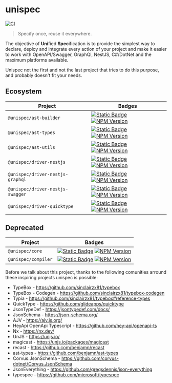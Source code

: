 # unispec

[![CI](https://github.com/guesant/unispec/actions/workflows/ci.yml/badge.svg)](https://github.com/guesant/unispec/actions/workflows/ci.yml)

> Specify once, reuse it everywhere.

The objective of **Uni**fied **Spec**ification is to provide the simplest way to declare, deploy and integrate every action of your project and make it easier to work with OpenAPI/Swagger, GraphQl, NestJS, C#/DotNet and the maximum platforms available.

Unispec not the first and not the last project that tries to do this purpose, and probably doesn't fit your needs.

## Ecosystem

| Project                          | Badges                                                                                                                                                                                                                                                                                                                                                                                                   |
| -------------------------------- | -------------------------------------------------------------------------------------------------------------------------------------------------------------------------------------------------------------------------------------------------------------------------------------------------------------------------------------------------------------------------------------------------------- |
| `@unispec/ast-builder`           | [![Static Badge](https://img.shields.io/badge/Source_Code-GitHub-blue?style=flat&logo=git)](https://github.com/guesant/unispec/tree/next/packages/ast/integrations/npm/builder) [![NPM Version](https://img.shields.io/npm/v/%40unispec%2Fast-builder?link=https%3A%2F%2Fwww.npmjs.com%2Fpackage%2F%40unispec%2Fast-builder)](https://www.npmjs.com/package/@unispec/ast-builder)                        |
| `@unispec/ast-types`             | [![Static Badge](https://img.shields.io/badge/Source_Code-GitHub-blue?style=flat&logo=git)](https://github.com/guesant/unispec/tree/next/packages/ast/integrations/npm/types) [![NPM Version](https://img.shields.io/npm/v/%40unispec%2Fast-types?link=https%3A%2F%2Fwww.npmjs.com%2Fpackage%2F%40unispec%2Fast-types)](https://www.npmjs.com/package/@unispec/ast-types)                                |
| `@unispec/ast-utils`             | [![Static Badge](https://img.shields.io/badge/Source_Code-GitHub-blue?style=flat&logo=git)](https://github.com/guesant/unispec/tree/next/packages/ast/integrations/npm/utils) [![NPM Version](https://img.shields.io/npm/v/%40unispec%2Fast-utils?link=https%3A%2F%2Fwww.npmjs.com%2Fpackage%2F%40unispec%2Fast-utils)](https://www.npmjs.com/package/@unispec/ast-utils)                                |
| `@unispec/driver-nestjs`         | [![Static Badge](https://img.shields.io/badge/Source_Code-GitHub-blue?style=flat&logo=git)](https://github.com/guesant/unispec/tree/next/packages/driver-nestjs) [![NPM Version](https://img.shields.io/npm/v/%40unispec%2Fdriver-nestjs?link=https%3A%2F%2Fwww.npmjs.com%2Fpackage%2F%40unispec%2Fdriver-nestjs)](https://www.npmjs.com/package/@unispec/driver-nestjs)                                 |
| `@unispec/driver-nestjs-graphql` | [![Static Badge](https://img.shields.io/badge/Source_Code-GitHub-blue?style=flat&logo=git)](https://github.com/guesant/unispec/tree/next/packages/driver-nestjs-graphql) [![NPM Version](https://img.shields.io/npm/v/%40unispec%2Fdriver-nestjs-graphql?link=https%3A%2F%2Fwww.npmjs.com%2Fpackage%2F%40unispec%2Fdriver-nestjs-graphql)](https://www.npmjs.com/package/@unispec/driver-nestjs-graphql) |
| `@unispec/driver-nestjs-swagger` | [![Static Badge](https://img.shields.io/badge/Source_Code-GitHub-blue?style=flat&logo=git)](https://github.com/guesant/unispec/tree/next/packages/driver-nestjs-swagger) [![NPM Version](https://img.shields.io/npm/v/%40unispec%2Fdriver-nestjs-swagger?link=https%3A%2F%2Fwww.npmjs.com%2Fpackage%2F%40unispec%2Fdriver-nestjs-swagger)](https://www.npmjs.com/package/@unispec/driver-nestjs-swagger) |
| `@unispec/driver-quicktype`      | [![Static Badge](https://img.shields.io/badge/Source_Code-GitHub-blue?style=flat&logo=git)](https://github.com/guesant/unispec/tree/next/packages/driver-quicktype) [![NPM Version](https://img.shields.io/npm/v/%40unispec%2Fdriver-quicktype?link=https%3A%2F%2Fwww.npmjs.com%2Fpackage%2F%40unispec%2Fdriver-quicktype)](https://www.npmjs.com/package/@unispec/driver-quicktype)                     |

## Deprecated

| Project             | Badges                                                                                                                                                                                                                                                                                                                                               |
| ------------------- | ---------------------------------------------------------------------------------------------------------------------------------------------------------------------------------------------------------------------------------------------------------------------------------------------------------------------------------------------------- |
| `@unispec/core`     | [![Static Badge](https://img.shields.io/badge/Source_Code-GitHub-blue?style=flat&logo=git)](https://github.com/guesant/unispec/tree/next/packages/core) [![NPM Version](https://img.shields.io/npm/v/%40unispec%2Fcore?link=https%3A%2F%2Fwww.npmjs.com%2Fpackage%2F%40unispec%2Fcore)](https://www.npmjs.com/package/@unispec/core)                 |
| `@unispec/compiler` | [![Static Badge](https://img.shields.io/badge/Source_Code-GitHub-blue?style=flat&logo=git)](https://github.com/guesant/unispec/tree/next/packages/compiler) [![NPM Version](https://img.shields.io/npm/v/%40unispec%2Fcompiler?link=https%3A%2F%2Fwww.npmjs.com%2Fpackage%2F%40unispec%2Fcompiler)](https://www.npmjs.com/package/@unispec/compiler) |

Before we talk about this project, thanks to the following comunities arround these inspiring projects unispec is possible:

- TypeBox - <https://github.com/sinclairzx81/typebox>
- TypeBox - Codegen - <https://github.com/sinclairzx81/typebox-codegen>
- Typia - <https://github.com/sinclairzx81/typebox#reference-types>
- QuickType - <https://github.com/glideapps/quicktype>
- JsonTypeDef - <https://jsontypedef.com/docs/>
- JsonSchema - <https://json-schema.org/>
- AJV - <https://ajv.js.org/>
- HeyApi OpenApi Typescript - <https://github.com/hey-api/openapi-ts>
- Nx - <https://nx.dev/>
- UnJS - <https://unjs.io/>
- magicast - <https://unjs.io/packages/magicast>
- recast - <https://github.com/benjamn/recast>
- ast-types - <https://github.com/benjamn/ast-types>
- Corvus.JsonSchema - <https://github.com/corvus-dotnet/Corvus.JsonSchema>
- JsonEverything - <https://github.com/gregsdennis/json-everything>
- typespec - <https://github.com/microsoft/typespec>
